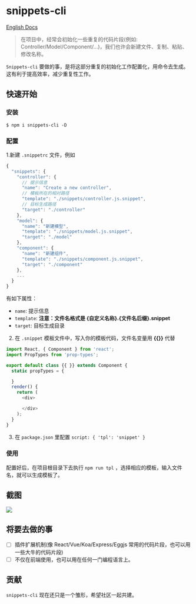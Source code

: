 # snippets-cli
[English Docs](./README.md)

> 在项目中，经常会初始化一些重复的代码片段(例如: Controller/Model/Component/...)，我们也许会新建文件、复制、粘贴、修改名称。

`Snippets-cli` 要做的事，是将这部分重复的初始化工作配置化，用命令去生成。这有利于提高效率，减少重复性工作。


## 快速开始
### 安装
```
$ npm i snippets-cli -D
```

### 配置
1.新建 `.snippetrc` 文件，例如

```js
{
  "snippets": {
    "controller": {
      // 提示信息
      "name": "Create a new controller",
      // 模板所在的相对路径
      "template": "./snippets/controller.js.snippet",
      // 目标生成路径
      "target": "./controller"
    },
    "model": {
      "name": "新建模型",
      "template": "./snippets/model.js.snippet",
      "target": "./model"
    },
    "component": {
      "name": "新建组件",
      "template": "./snippets/component.js.snippet",
      "target": "./component"
    },
    ...
  }
}
```

有如下属性：

- `name`: 提示信息
- `template`: **注意：文件名格式是 {自定义名称}.{文件名后缀}.snippet**
- `target`: 目标生成目录

2. 在 `.snippet` 模板文件中，写入你的模板代码，文件名变量用 **{{}}** 代替

```js
import React, { Component } from 'react';
import PropTypes from 'prop-types';

export default class {{ }} extends Component {
  static propTypes = {

  }
  render() {
    return (
      <div>

      </div>
    );
  }
}
```

3. 在 `package.json` 里配置 `script: { 'tpl': 'snippet' }`

### 使用
配置好后，在项目根目录下去执行 `npm run tpl` ，选择相应的模板，输入文件名，就可以生成模板了。

## 截图
![](https://user-images.githubusercontent.com/13595509/44296557-db9c3400-a2f3-11e8-9a30-bc2c66c542d0.png)

## 将要去做的事
- [ ] 插件扩展机制(像 React/Vue/Koa/Express/Eggjs 常用的代码片段，也可以用一些大牛的代码片段)
- [ ] 不仅在前端使用，也可以用在任何一门编程语言上。

## 贡献
`snippets-cli` 现在还只是一个雏形，希望社区一起共建。
